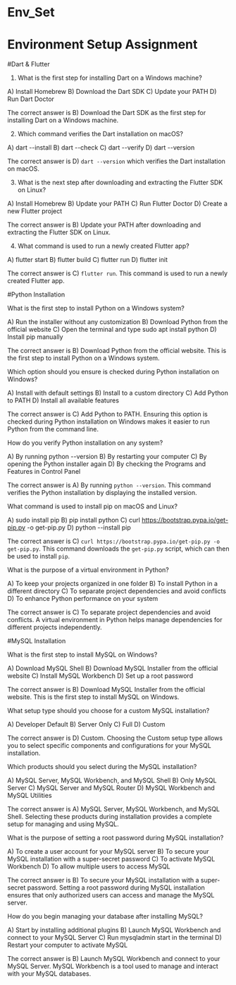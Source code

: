 # Env_Set

# Environment Setup Assignment

#Dart & Flutter

1. What is the first step for installing Dart on a Windows machine?

A) Install Homebrew
B) Download the Dart SDK
C) Update your PATH
D) Run Dart Doctor

The correct answer is B) Download the Dart SDK as the first step for installing Dart on a Windows machine.

2. Which command verifies the Dart installation on macOS?

A) dart --install
B) dart --check
C) dart --verify
D) dart --version

The correct answer is D) `dart --version` which verifies the Dart installation on macOS.

3. What is the next step after downloading and extracting the Flutter SDK on Linux?

A) Install Homebrew
B) Update your PATH
C) Run Flutter Doctor
D) Create a new Flutter project

The correct answer is B) Update your PATH after downloading and extracting the Flutter SDK on Linux.


4. What command is used to run a newly created Flutter app?

A) flutter start
B) flutter build
C) flutter run
D) flutter init

The correct answer is C) `flutter run`. This command is used to run a newly created Flutter app.


#Python Installation

What is the first step to install Python on a Windows system?

A) Run the installer without any customization
B) Download Python from the official website
C) Open the terminal and type sudo apt install python
D) Install pip manually


The correct answer is B) Download Python from the official website. This is the first step to install Python on a Windows system.

Which option should you ensure is checked during Python installation on Windows?

A) Install with default settings
B) Install to a custom directory
C) Add Python to PATH
D) Install all available features

The correct answer is C) Add Python to PATH. Ensuring this option is checked during Python installation on Windows makes it easier to run Python from the command line.

How do you verify Python installation on any system?

A) By running python --version
B) By restarting your computer
C) By opening the Python installer again
D) By checking the Programs and Features in Control Panel

The correct answer is A) By running `python --version`. This command verifies the Python installation by displaying the installed version.

What command is used to install pip on macOS and Linux?

A) sudo install pip
B) pip install python
C) curl https://bootstrap.pypa.io/get-pip.py -o get-pip.py
D) python --install pip

The correct answer is C) `curl https://bootstrap.pypa.io/get-pip.py -o get-pip.py`. This command downloads the `get-pip.py` script, which can then be used to install `pip`.

What is the purpose of a virtual environment in Python?

A) To keep your projects organized in one folder
B) To install Python in a different directory
C) To separate project dependencies and avoid conflicts
D) To enhance Python performance on your system

The correct answer is C) To separate project dependencies and avoid conflicts. A virtual environment in Python helps manage dependencies for different projects independently.


#MySQL Installation

What is the first step to install MySQL on Windows?

A) Download MySQL Shell
B) Download MySQL Installer from the official website
C) Install MySQL Workbench
D) Set up a root password

The correct answer is B) Download MySQL Installer from the official website. This is the first step to install MySQL on Windows.

What setup type should you choose for a custom MySQL installation?

A) Developer Default
B) Server Only
C) Full
D) Custom

The correct answer is D) Custom. Choosing the Custom setup type allows you to select specific components and configurations for your MySQL installation.

Which products should you select during the MySQL installation?

A) MySQL Server, MySQL Workbench, and MySQL Shell
B) Only MySQL Server
C) MySQL Server and MySQL Router
D) MySQL Workbench and MySQL Utilities

The correct answer is A) MySQL Server, MySQL Workbench, and MySQL Shell. Selecting these products during installation provides a complete setup for managing and using MySQL.

What is the purpose of setting a root password during MySQL installation?

A) To create a user account for your MySQL server
B) To secure your MySQL installation with a super-secret password
C) To activate MySQL Workbench
D) To allow multiple users to access MySQL

The correct answer is B) To secure your MySQL installation with a super-secret password. Setting a root password during MySQL installation ensures that only authorized users can access and manage the MySQL server.

How do you begin managing your database after installing MySQL?

A) Start by installing additional plugins
B) Launch MySQL Workbench and connect to your MySQL Server
C) Run mysqladmin start in the terminal
D) Restart your computer to activate MySQL

The correct answer is B) Launch MySQL Workbench and connect to your MySQL Server. MySQL Workbench is a tool used to manage and interact with your MySQL databases.
